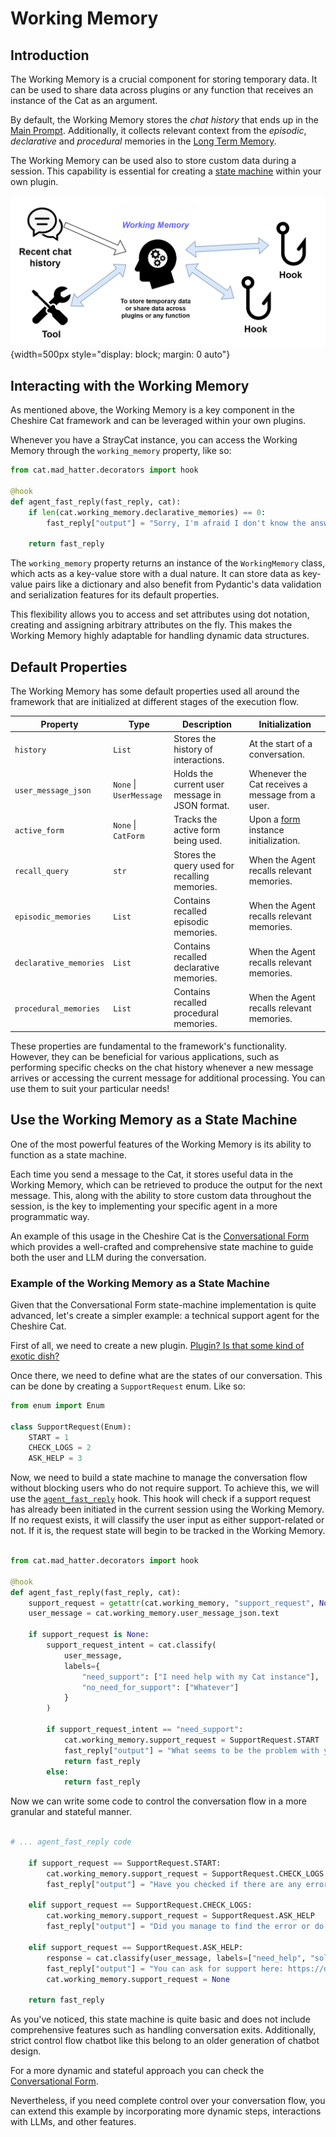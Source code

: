 # Working Memory

## Introduction

The Working Memory is a crucial component for storing temporary data. It can be used to share data across plugins or any function that receives an instance of the Cat as an argument.

By default, the Working Memory stores the *chat history* that ends up in the [Main Prompt](../prompts/main_prompt.md).
Additionally, it collects relevant context from the *episodic*, *declarative* and
*procedural* memories in the [Long Term Memory](long_term_memory.md).

The Working Memory can be used also to store custom data during a session. This capability is essential for creating a [state machine](#use-the-working-memory-as-a-state-machine) within your own plugin.

![Schema of the Cheshire Cat memories](../../../assets/img/diagrams/working-memory.jpg){width=500px style="display: block; margin: 0 auto"}

## Interacting with the Working Memory

As mentioned above, the Working Memory is a key component in the Cheshire Cat framework and can be leveraged within your own plugins.

Whenever you have a StrayCat instance, you can access the Working Memory through the `working_memory` property, like so:

```python
from cat.mad_hatter.decorators import hook

@hook
def agent_fast_reply(fast_reply, cat):
    if len(cat.working_memory.declarative_memories) == 0:
        fast_reply["output"] = "Sorry, I'm afraid I don't know the answer"

    return fast_reply
```

The `working_memory` property returns an instance of the `WorkingMemory` class, which acts as a key-value store with a dual nature. It can store data as key-value pairs like a dictionary and also benefit from Pydantic's data validation and serialization features for its default properties.

This flexibility allows you to access and set attributes using dot notation, creating and assigning arbitrary attributes on the fly. This makes the Working Memory highly adaptable for handling dynamic data structures.

## Default Properties

The Working Memory has some default properties used all around the framework that are initialized at different stages of the execution flow. 

| Property               | Type                    | Description                                    | Initialization                                                           |
|------------------------|-------------------------|------------------------------------------------|--------------------------------------------------------------------------|
| `history`              | `List`                  | Stores the history of interactions.            | At the start of a conversation.                                          |
| `user_message_json`    | `None` \| `UserMessage` | Holds the current user message in JSON format. | Whenever the Cat receives a message from a user.                         |
| `active_form`          | `None` \| `CatForm`     | Tracks the active form being used.             | Upon a [form](../../../plugins/forms.md) instance initialization. |
| `recall_query`         | `str`                   | Stores the query used for recalling memories.  | When the Agent recalls relevant memories.                                |
| `episodic_memories`    | `List`                  | Contains recalled episodic memories.           | When the Agent recalls relevant memories.                                |
| `declarative_memories` | `List`                  | Contains recalled declarative memories.        | When the Agent recalls relevant memories.                                |
| `procedural_memories`  | `List`                  | Contains recalled procedural memories.         | When the Agent recalls relevant memories.                                |

These properties are fundamental to the framework's functionality. However, they can be beneficial for various applications, such as performing specific checks on the chat history whenever a new message arrives or accessing the current message for additional processing. You can use them to suit your particular needs!

## Use the Working Memory as a State Machine

One of the most powerful features of the Working Memory is its ability to function as a state machine.

Each time you send a message to the Cat, it stores useful data in the Working Memory, which can be retrieved to produce the output for the next message. This, along with the ability to store custom data throughout the session, is the key to implementing your specific agent in a more programmatic way.

An example of this usage in the Cheshire Cat is the [Conversational Form](../../../plugins/forms.md) which provides a well-crafted and comprehensive state machine to guide both the user and LLM during the conversation.

### Example of the Working Memory as a State Machine

Given that the Conversational Form state-machine implementation is quite advanced, let's create a simpler example: a technical support agent for the Cheshire Cat.

First of all, we need to create a new plugin. [Plugin? Is that some kind of exotic dish?](../../../quickstart/prepare-plugin.md)

Once there, we need to define what are the states of our conversation. This can be done by creating a `SupportRequest` enum. Like so:

```python
from enum import Enum

class SupportRequest(Enum):
    START = 1
    CHECK_LOGS = 2
    ASK_HELP = 3
```

Now, we need to build a state machine to manage the conversation flow without blocking users who do not require support. To achieve this, we will use the [`agent_fast_reply`](../../../plugins/hooks.md#available-hooks) hook. This hook will check if a support request has already been initiated in the current session using the Working Memory. If no request exists, it will classify the user input as either support-related or not. If it is, the request state will begin to be tracked in the Working Memory.

```python

from cat.mad_hatter.decorators import hook

@hook
def agent_fast_reply(fast_reply, cat):
    support_request = getattr(cat.working_memory, "support_request", None)
    user_message = cat.working_memory.user_message_json.text

    if support_request is None:
        support_request_intent = cat.classify(
            user_message,
            labels={
                "need_support": ["I need help with my Cat instance"],
                "no_need_for_support": ["Whatever"]
            }
        )

        if support_request_intent == "need_support":
            cat.working_memory.support_request = SupportRequest.START
            fast_reply["output"] = "What seems to be the problem with your Cat instance?"
            return fast_reply
        else:
            return fast_reply

```

Now we can write some code to control the conversation flow in a more granular and stateful manner.

```python

# ... agent_fast_reply code

    if support_request == SupportRequest.START:
        cat.working_memory.support_request = SupportRequest.CHECK_LOGS
        fast_reply["output"] = "Have you checked if there are any errors in your logs?"

    elif support_request == SupportRequest.CHECK_LOGS:
        cat.working_memory.support_request = SupportRequest.ASK_HELP
        fast_reply["output"] = "Did you manage to find the error or do you want to ask for support?"

    elif support_request == SupportRequest.ASK_HELP:
        response = cat.classify(user_message, labels=["need_help", "solved"])
        fast_reply["output"] = "You can ask for support here: https://discord.gg/bHX5sNFCYU" if response == "need_help" else "Good for you!"
        cat.working_memory.support_request = None

    return fast_reply

```

As you've noticed, this state machine is quite basic and does not include comprehensive features such as handling conversation exits. Additionally, strict control flow chatbot like this belong to an older generation of chatbot design.

For a more dynamic and stateful approach you can check the [Conversational Form](https://github.com/CheshireCatAI/conversational-forms).

Nevertheless, if you need complete control over your conversation flow, you can extend this example by incorporating more dynamic steps, interactions with LLMs, and other features.
